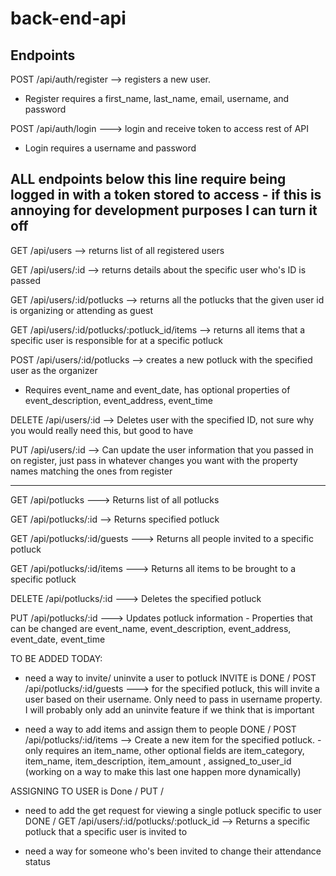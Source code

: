 # back-end-api

## Endpoints

POST /api/auth/register --> registers a new user. 
   - Register requires a first_name, last_name, email, username, and password

POST /api/auth/login ---> login and receive token to access rest of API
   - Login requires a username and password

ALL endpoints below this line require being logged in with a token stored to access - if this is annoying for development purposes I can turn it off
----------------------------------------------------------------------

GET /api/users --> returns list of all registered users 

GET /api/users/:id --> returns details about the specific user who's ID is passed 

GET /api/users/:id/potlucks --> returns all the potlucks that the given user id is organizing or attending as guest


GET /api/users/:id/potlucks/:potluck_id/items --> returns all items that a specific user is responsible for at a specific potluck

POST /api/users/:id/potlucks --> creates a new potluck with the specified user as the organizer 
   - Requires event_name and event_date, has optional properties of event_description, event_address, event_time

DELETE /api/users/:id --> Deletes user with the specified ID, not sure why you would really need this, but good to have

PUT /api/users/:id --> Can update the user information that you passed in on register, just pass in whatever changes you want with the property names matching the ones from register 

---------------------------------------------------------------

GET /api/potlucks ---> Returns list of all potlucks

GET /api/potlucks/:id --> Returns specified potluck

GET /api/potlucks/:id/guests ---> Returns all people invited to a specific potluck

GET /api/potlucks/:id/items ---> Returns all items to be brought to a specific potluck 

DELETE /api/potlucks/:id ---> Deletes the specified potluck

PUT /api/potlucks/:id ---> Updates potluck information
    - Properties that can be changed are event_name, event_description, event_address, event_date, event_time

TO BE ADDED TODAY:

- need a way to invite/ uninvite a user to potluck
   INVITE is DONE
   / POST /api/potlucks/:id/guests ---> for the specified potluck, this will invite a user based on their username. Only need to pass in username property.
   I will probably only add an uninvite feature if we think that is important

- need a way to add items and assign them to people
 DONE 
 / POST /api/potlucks/:id/items --> Create a new item for the specified potluck. 
   -only requires an item_name, other optional fields are item_category, item_name, item_description, item_amount , assigned_to_user_id (working on a way to make this last one happen more dynamically)

ASSIGNING TO USER is Done
/ PUT /

- need to add the get request for viewing a single potluck specific to user
    DONE
    / GET /api/users/:id/potlucks/:potluck_id --> Returns a specific potluck that a specific user is invited to 


- need a way for someone who's been invited to change their attendance status





